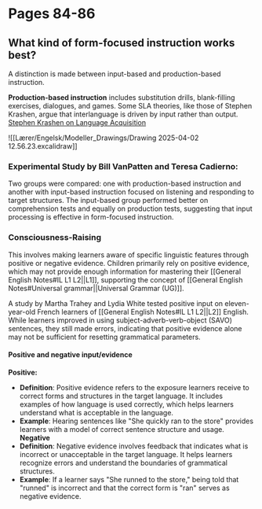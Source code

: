# Pages 84-86
## What kind of form-focused instruction works best?
A distinction is made between input-based and production-based instruction. 

**Production-based instruction** includes substitution drills, blank-filling exercises, dialogues, and games. 
Some SLA theories, like those of Stephen Krashen, argue that interlanguage is driven by input rather than output. 
[Stephen Krashen on Language Acquisition](https://www.youtube.com/watch?v=NiTsduRreug)

![[Lærer/Engelsk/Modeller_Drawings/Drawing 2025-04-02 12.56.23.excalidraw]] 

### Experimental Study by Bill VanPatten and Teresa Cadierno:
Two groups were compared: one with production-based instruction and another with input-based instruction focused on listening and responding to target structures. The input-based group performed better on comprehension tests and equally on production tests, suggesting that input processing is effective in form-focused instruction.

### Consciousness-Raising
This involves making learners aware of specific linguistic features through positive or negative evidence. Children primarily rely on positive evidence, which may not provide enough information for mastering their [[General English Notes#IL L1 L2||L1]], supporting the concept of [[General English Notes#Universal grammar||Universal Grammar (UG)]]. 

A study by Martha Trahey and Lydia White tested positive input on eleven-year-old French learners of [[General English Notes#IL L1 L2||L2]] English. While learners improved in using subject-adverb-verb-object (SAVO) sentences, they still made errors, indicating that positive evidence alone may not be sufficient for resetting grammatical parameters.

#### Positive and negative input/evidence
**Positive:**
- **Definition**: Positive evidence refers to the exposure learners receive to correct forms and structures in the target language. It includes examples of how language is used correctly, which helps learners understand what is acceptable in the language.
- **Example**: Hearing sentences like "She quickly ran to the store" provides learners with a model of correct sentence structure and usage.
**Negative**
- **Definition**: Negative evidence involves feedback that indicates what is incorrect or unacceptable in the target language. It helps learners recognize errors and understand the boundaries of grammatical structures.
- **Example**: If a learner says "She runned to the store," being told that "runned" is incorrect and that the correct form is "ran" serves as negative evidence.
